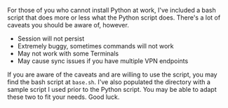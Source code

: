 For those of you who cannot install Python at work, I've included a bash
script that does more or less what the Python script does. There's a lot
of caveats you should be aware of, however.

 - Session will not persist
 - Extremely buggy, sometimes commands will not work
 - May not work with some Terminals
 - May cause sync issues if you have multiple VPN endpoints

If you are aware of the caveats and are willing to use the script, you
may find the bash script at `base.sh`. I've also populated the directory
with a sample script I used prior to the Python script. You may be able
to adapt these two to fit your needs. Good luck.
